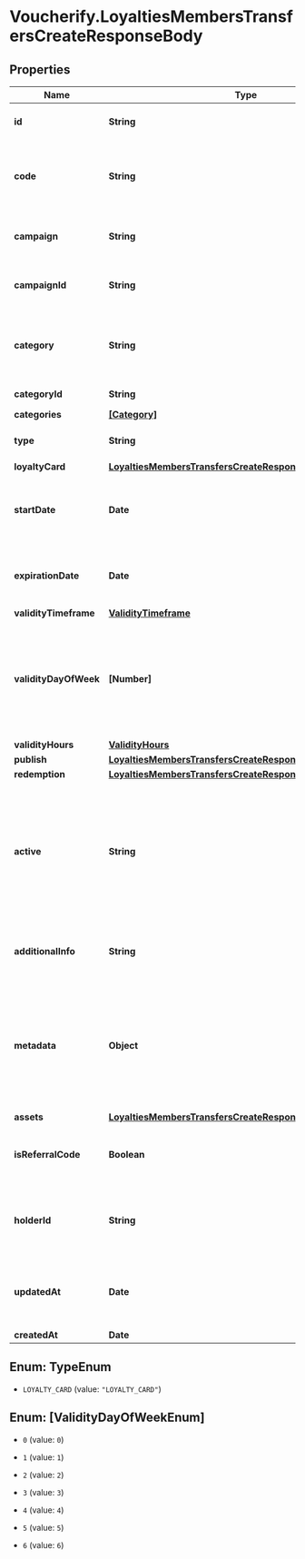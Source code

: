 # Voucherify.LoyaltiesMembersTransfersCreateResponseBody

## Properties

Name | Type | Description | Notes
------------ | ------------- | ------------- | -------------
**id** | **String** | Assigned by the Voucherify API, identifies the voucher. | [optional] 
**code** | **String** | A code that identifies a voucher. Pattern can use all letters of the English alphabet, Arabic numerals, and special characters. | [optional] 
**campaign** | **String** | A unique campaign name, identifies the voucher&#39;s parent campaign. | [optional] 
**campaignId** | **String** | Assigned by the Voucherify API, identifies the voucher&#39;s parent campaign. | [optional] 
**category** | **String** | Tag defining the category that this voucher belongs to. Useful when listing vouchers using the List Vouchers endpoint. | [optional] 
**categoryId** | **String** | Unique category ID assigned by Voucherify. | [optional] 
**categories** | [**[Category]**](Category.md) |  | [optional] 
**type** | **String** | Defines the type of the voucher. | [optional] [default to &#39;LOYALTY_CARD&#39;]
**loyaltyCard** | [**LoyaltiesMembersTransfersCreateResponseBodyLoyaltyCard**](LoyaltiesMembersTransfersCreateResponseBodyLoyaltyCard.md) |  | [optional] 
**startDate** | **Date** | Activation timestamp defines when the code starts to be active in ISO 8601 format. Voucher is inactive before this date. | [optional] 
**expirationDate** | **Date** | Expiration timestamp defines when the code expires in ISO 8601 format. Voucher is inactive after this date. | [optional] 
**validityTimeframe** | [**ValidityTimeframe**](ValidityTimeframe.md) |  | 
**validityDayOfWeek** | **[Number]** | Integer array corresponding to the particular days of the week in which the voucher is valid.  - &#x60;0&#x60; Sunday - &#x60;1&#x60; Monday - &#x60;2&#x60; Tuesday - &#x60;3&#x60; Wednesday - &#x60;4&#x60; Thursday - &#x60;5&#x60; Friday - &#x60;6&#x60; Saturday | 
**validityHours** | [**ValidityHours**](ValidityHours.md) |  | [optional] 
**publish** | [**LoyaltiesMembersTransfersCreateResponseBodyPublish**](LoyaltiesMembersTransfersCreateResponseBodyPublish.md) |  | [optional] 
**redemption** | [**LoyaltiesMembersTransfersCreateResponseBodyRedemption**](LoyaltiesMembersTransfersCreateResponseBodyRedemption.md) |  | [optional] 
**active** | **String** | A flag to toggle the voucher on or off. You can disable a voucher even though it&#39;s within the active period defined by the start_date and expiration_date.  - &#x60;true&#x60; indicates an active voucher - &#x60;false&#x60; indicates an inactive voucher | [optional] 
**additionalInfo** | **String** | An optional field to keep any extra textual information about the code such as a code description and details. | [optional] 
**metadata** | **Object** | The metadata object stores all custom attributes assigned to the code. A set of key/value pairs that you can attach to a voucher object. It can be useful for storing additional information about the voucher in a structured format. | [optional] 
**assets** | [**LoyaltiesMembersTransfersCreateResponseBodyAssets**](LoyaltiesMembersTransfersCreateResponseBodyAssets.md) |  | [optional] 
**isReferralCode** | **Boolean** | Flag indicating whether this voucher is a referral code; &#x60;true&#x60; for campaign type &#x60;REFERRAL_PROGRAM&#x60;. | [optional] 
**holderId** | **String** | Unique customer identifier of the redeemable holder. It equals to the customer ID assigned by Voucherify. | [optional] 
**updatedAt** | **Date** | Timestamp representing the date and time when the voucher was last updated in ISO 8601 format. | [optional] 
**createdAt** | **Date** |  | [optional] 



## Enum: TypeEnum


* `LOYALTY_CARD` (value: `"LOYALTY_CARD"`)





## Enum: [ValidityDayOfWeekEnum]


* `0` (value: `0`)

* `1` (value: `1`)

* `2` (value: `2`)

* `3` (value: `3`)

* `4` (value: `4`)

* `5` (value: `5`)

* `6` (value: `6`)




